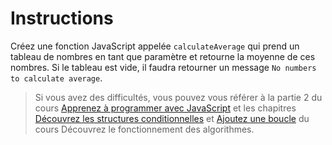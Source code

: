 # Instructions

Créez une fonction JavaScript appelée `calculateAverage` qui prend un tableau de nombres en tant que paramètre et retourne la moyenne de ces nombres. Si le tableau est vide, il faudra retourner un message `No numbers to calculate average`.

> Si vous avez des difficultés, vous pouvez vous référer à la partie 2 du cours [Apprenez à programmer avec JavaScript](https://openclassrooms.com/fr/courses/7696886-apprenez-a-programmer-avec-javascript/8205116-apprehendez-la-logique-de-programmation) et les chapitres [Découvrez les structures conditionnelles](https://openclassrooms.com/fr/courses/7527306-decouvrez-le-fonctionnement-des-algorithmes/7759802-decouvrez-les-structures-conditionnelles) et [Ajoutez une boucle](https://openclassrooms.com/fr/courses/7527306-decouvrez-le-fonctionnement-des-algorithmes/7759934-ajoutez-une-boucle) du cours Découvrez le fonctionnement des algorithmes.
